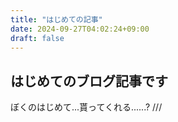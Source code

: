 ```yaml
---
title: "はじめての記事"
date: 2024-09-27T04:02:24+09:00
draft: false
---
```


## はじめてのブログ記事です

ぼくのはじめて...貰ってくれる......?  ///
